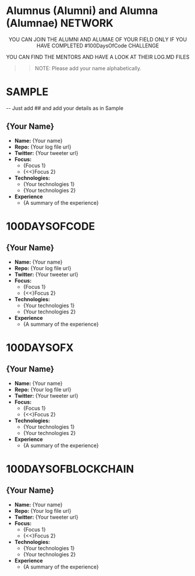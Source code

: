 # Alumnus (Alumni) and Alumna (Alumnae) NETWORK


<p align="center">
	YOU CAN JOIN THE ALUMNI AND ALUMAE OF YOUR FIELD ONLY IF YOU HAVE COMPLETED #100DaysOfCode CHALLENGE
</p>
<p align="center">
	YOU CAN FIND THE MENTORS AND HAVE A LOOK AT THEIR LOG.MD FILES
</p>


>> NOTE: Please add your name alphabetically.

# SAMPLE 

-- Just add ## and add your details as in Sample

## {Your Name}
- **Name:** {Your name}
- **Repo:** {Your log file url}
- **Twitter:** {Your tweeter url}
- **Focus:** 
	- {Focus 1}
	- {<<}Focus 2}
- **Technologies:**
	- {Your technologies 1}
	- {Your technologies 2} 
- **Experience**
	- {A summary of the experience}			



# 100DAYSOFCODE
## {Your Name}
- **Name:** {Your name}
- **Repo:** {Your log file url}
- **Twitter:** {Your tweeter url}
- **Focus:** 
	- {Focus 1}
	- {<<}Focus 2}
- **Technologies:**
	- {Your technologies 1}
	- {Your technologies 2} 
- **Experience**
	- {A summary of the experience}				





# 100DAYSOFX
## {Your Name}
- **Name:** {Your name}
- **Repo:** {Your log file url}
- **Twitter:** {Your tweeter url}
- **Focus:** 
	- {Focus 1}
	- {<<}Focus 2}
- **Technologies:**
	- {Your technologies 1}
	- {Your technologies 2} 
- **Experience**
	- {A summary of the experience}				




# 100DAYSOFBLOCKCHAIN
## {Your Name}
- **Name:** {Your name}
- **Repo:** {Your log file url}
- **Twitter:** {Your tweeter url}
- **Focus:** 
	- {Focus 1}
	- {<<}Focus 2}
- **Technologies:**
	- {Your technologies 1}
	- {Your technologies 2} 
- **Experience**
	- {A summary of the experience}					





